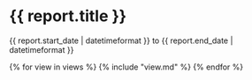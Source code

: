# {{ report.title }}

{{ report.start_date | datetimeformat }} to {{ report.end_date | datetimeformat }}

{% for view in views %}
  {% include "view.md" %}
{% endfor %}
